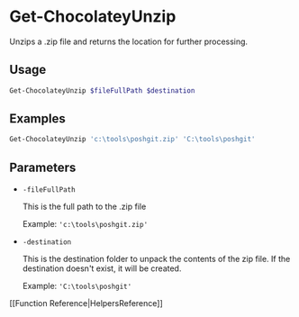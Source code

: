 # Get-ChocolateyUnzip

Unzips a .zip file and returns the location for further processing.

## Usage

```powershell
Get-ChocolateyUnzip $fileFullPath $destination
```

## Examples

```powershell
Get-ChocolateyUnzip 'c:\tools\poshgit.zip' 'C:\tools\poshgit'
```

## Parameters

* `-fileFullPath`
    
    This is the full path to the .zip file

    Example: `'c:\tools\poshgit.zip'`

* `-destination`

    This is the destination folder to unpack the contents of the zip file. If the destination doesn't exist, it will be created.

    Example: `'C:\tools\poshgit'`

[[Function Reference|HelpersReference]]